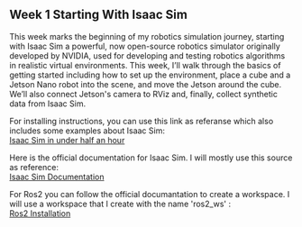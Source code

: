 ## Week 1 Starting With Isaac Sim

This week marks the beginning of my robotics simulation journey, starting with Isaac Sim a powerful, now open-source robotics simulator originally developed by NVIDIA, used for developing and testing robotics algorithms in realistic virtual environments.
This week, I’ll walk through the basics of getting started including how to set up the environment, place a cube and a Jetson Nano robot into the scene, and move the Jetson around the cube. We’ll also connect Jetson's camera to RViz and, finally, collect synthetic data from Isaac Sim.

For installing instructions, you can use this link as referanse which also includes some examples about Isaac Sim: </br>
[Isaac Sim in under half an hour](https://www.youtube.com/watch?v=SjVqOqEXXrY)



Here is the official documentation for Isaac Sim. I will mostly use this source as reference: </br>
[Isaac Sim Documentation](https://docs.isaacsim.omniverse.nvidia.com/4.5.0/ros2_tutorials/ros2_landing_page.html)



For Ros2 you can follow the official documantation to create a workspace. I will use a workspace that I create with the name 'ros2_ws' : </br>
[Ros2 Installation](https://docs.ros.org/en/foxy/Installation.html)


